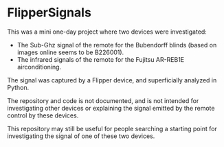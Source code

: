 # FlipperSignals

This was a mini one-day project where two devices were investigated:
- The Sub-Ghz signal of the remote for the Bubendorff blinds (based on images online seems to be B226001).
- The infrared signals of the remote for the Fujitsu AR-REB1E airconditioning.

The signal was captured by a Flipper device, and superficially analyzed in Python.

The repository and code is not documented, and is not intended for investigating other devices
or explaining the signal emitted by the remote control by these devices.

This repository may still be useful for people searching a starting point for investigating the signal of one of these two devices.
